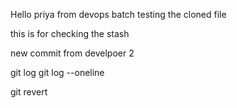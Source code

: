 Hello priya from devops batch
testing the cloned file

this is for checking the stash


new commit from develpoer 2

git log
git log --oneline

git revert
